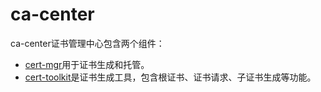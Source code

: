 # ca-center

ca-center证书管理中心包含两个组件：

- [cert-mgr](cert-mgr/README.md)用于证书生成和托管。
- [cert-toolkit](cert-toolkit/README.md)是证书生成工具，包含根证书、证书请求、子证书生成等功能。